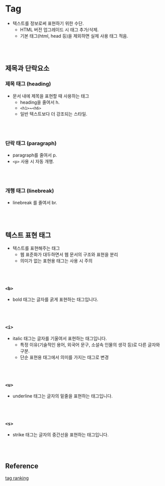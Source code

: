 # Tag

- 텍스트를 정보로써 표현하기 위한 수단.
  - HTML 버전 업그레이드 시 태그 추가/삭제.
  - 기본 태그(html, head 등)을 제외하면 실제 사용 태그 적음.

<br><br>

## 제목과 단락요소
### 제목 태그 (heading)
- 문서 내에 제목을 표현할 때 사용하는 태그
  - heading을 줄여서 h.
  - `<h1>`~`<h6>`
  - 일반 텍스트보다 더 강조되는 스타일.

<br><br>

### 단락 태그 (paragraph)
-  paragraph를 줄여서 p.
-  `<p>` 사용 시 자동 개행.

<br><br>

### 개행 태그 (linebreak)
- linebreak 를 줄여서 br. 

<br><br>

## 텍스트 표현 태그
- 텍스트를 표현해주는 태그
  - 웹 표준화가 대두하면서 웹 문서의 구조와 표현을 분리
  - 의미가 없는 표현용 태그는 사용 시 주의

<br><br>

### `<b>`
- bold 태그는 글자를 굵게 표현하는 태그입니다.

<br><br>

### `<i>`
- italic 태그는 글자를 기울여서 표현하는 태그입니다.
  - 특정 이유(기술적인 용어, 외국어 문구, 소설속 인물의 생각 등)로 다른 글자와 구분.
  - 단순 표현용 태그에서 의미를 가지는 태그로 변경

<br><br>

### `<u>` 
- underline 태그는 글자의 밑줄을 표현하는 태그입니다.

<br><br>

### `<s>` 
- strike 태그는 글자의 중간선을 표현하는 태그입니다.




<br><br>

## Reference <!-- omit in toc -->

[tag ranking](https://www.advancedwebranking.com/seo/html-study/#overview)
